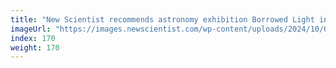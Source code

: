 ```yaml
---
title: "New Scientist recommends astronomy exhibition Borrowed Light in Berlin"
imageUrl: "https://images.newscientist.com/wp-content/uploads/2024/10/01103652/SEI_222990768.jpg?width=788"
index: 170
weight: 170
---
```

